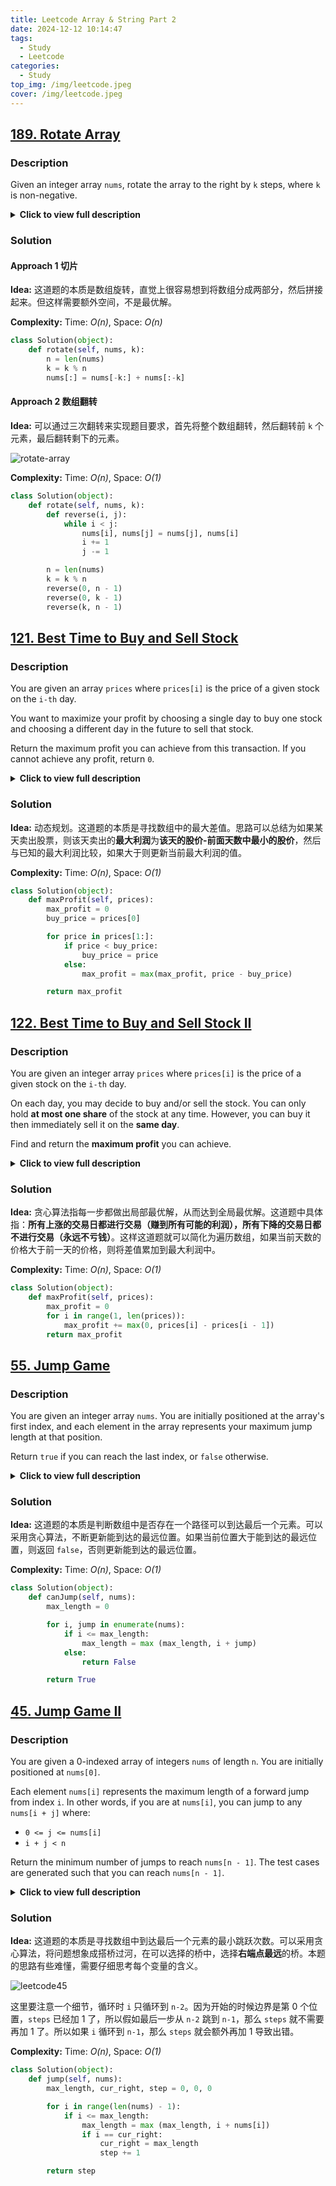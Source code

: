 ```yaml
---
title: Leetcode Array & String Part 2
date: 2024-12-12 10:14:47
tags:
  - Study
  - Leetcode
categories:
  - Study
top_img: /img/leetcode.jpeg
cover: /img/leetcode.jpeg
---
```


## [189. Rotate Array](https://leetcode.com/problems/rotate-array/)

### **Description**

Given an integer array `nums`, rotate the array to the right by `k` steps, where `k` is non-negative.

<details>
<summary><b>Click to view full description</b></summary>

---

**Example 1:**

- **Input**: `nums = [1, 2, 3, 4, 5, 6, 7], k = 3`
- **Output**: `[5, 6, 7, 1, 2, 3, 4]`

---

**Example 2:**

- **Input**: `nums = [-1, -100, 3, 99], k = 2`
- **Output**: `[3, 99, -1, -100]`

---

</details>

### **Solution**

#### **Approach 1** 切片

**Idea:** 这道题的本质是数组旋转，直觉上很容易想到将数组分成两部分，然后拼接起来。但这样需要额外空间，不是最优解。

**Complexity:** Time: _O(n)_, Space: _O(n)_

```python
class Solution(object):
    def rotate(self, nums, k):
        n = len(nums)
        k = k % n
        nums[:] = nums[-k:] + nums[:-k]
```

#### **Approach 2** 数组翻转

**Idea:** 可以通过三次翻转来实现题目要求，首先将整个数组翻转，然后翻转前 `k` 个元素，最后翻转剩下的元素。

![rotate-array](/img/leetcode189.jpg)

**Complexity:** Time: _O(n)_, Space: _O(1)_

```python
class Solution(object):
    def rotate(self, nums, k):
        def reverse(i, j):
            while i < j:
                nums[i], nums[j] = nums[j], nums[i]
                i += 1
                j -= 1

        n = len(nums)
        k = k % n
        reverse(0, n - 1)
        reverse(0, k - 1)
        reverse(k, n - 1)
```

## [121. Best Time to Buy and Sell Stock](https://leetcode.com/problems/best-time-to-buy-and-sell-stock/)

### **Description**

You are given an array `prices` where `prices[i]` is the price of a given stock on the `i-th` day.

You want to maximize your profit by choosing a single day to buy one stock and choosing a different day in the future to sell that stock.

Return the maximum profit you can achieve from this transaction. If you cannot achieve any profit, return `0`.

<details>
<summary><b>Click to view full description</b></summary>

---

**Example 1:**

- **Input**: `prices = [7, 1, 5, 3, 6, 4]`
- **Output**: `5`

---

**Example 2:**

- **Input**: `prices = [7, 6, 4, 3, 1]`
- **Output**: `0`

---

</details>

### **Solution**

**Idea:** 动态规划。这道题的本质是寻找数组中的最大差值。思路可以总结为如果某天卖出股票，则该天卖出的**最大利润**为**该天的股价-前面天数中最小的股价**，然后与已知的最大利润比较，如果大于则更新当前最大利润的值。

**Complexity:** Time: _O(n)_, Space: _O(1)_

```python
class Solution(object):
    def maxProfit(self, prices):
        max_profit = 0
        buy_price = prices[0]

        for price in prices[1:]:
            if price < buy_price:
                buy_price = price
            else:
                max_profit = max(max_profit, price - buy_price)

        return max_profit
```

## [122. Best Time to Buy and Sell Stock II](https://leetcode.com/problems/best-time-to-buy-and-sell-stock-ii/)

### **Description**

You are given an integer array `prices` where `prices[i]` is the price of a given stock on the `i-th` day.

On each day, you may decide to buy and/or sell the stock. You can only hold **at most one share** of the stock at any time. However, you can buy it then immediately sell it on the **same day**.

Find and return the **maximum profit** you can achieve.

<details>
<summary><b>Click to view full description</b></summary>

---

**Example 1:**

- **Input**: `prices = [7, 1, 5, 3, 6, 4]`
- **Output**: `7`

---

**Example 2:**

- **Input**: `prices = [1, 2, 3, 4, 5]`
- **Output**: `4`

---

**Example 3:**

- **Input**: `prices = [7, 6, 4, 3, 1]`
- **Output**: `0`

---

</details>

### **Solution**

**Idea:** 贪心算法指每一步都做出局部最优解，从而达到全局最优解。这道题中具体指：**所有上涨的交易日都进行交易（赚到所有可能的利润），所有下降的交易日都不进行交易（永远不亏钱）**。这样这道题就可以简化为遍历数组，如果当前天数的价格大于前一天的价格，则将差值累加到最大利润中。

**Complexity:** Time: _O(n)_, Space: _O(1)_

```python
class Solution(object):
    def maxProfit(self, prices):
        max_profit = 0
        for i in range(1, len(prices)):
            max_profit += max(0, prices[i] - prices[i - 1])
        return max_profit
```

## [55. Jump Game](https://leetcode.com/problems/jump-game/)

### **Description**

You are given an integer array `nums`. You are initially positioned at the array's first index, and each element in the array represents your maximum jump length at that position.

Return `true` if you can reach the last index, or `false` otherwise.

<details>
<summary><b>Click to view full description</b></summary>

---

**Example 1:**

- **Input**: `nums = [2, 3, 1, 1, 4]`
- **Output**: `true`

---

**Example 2:**

- **Input**: `nums = [3, 2, 1, 0, 4]`
- **Output**: `false`

---

</details>

### **Solution**

**Idea:** 这道题的本质是判断数组中是否存在一个路径可以到达最后一个元素。可以采用贪心算法，不断更新能到达的最远位置。如果当前位置大于能到达的最远位置，则返回 `false`，否则更新能到达的最远位置。

**Complexity:** Time: _O(n)_, Space: _O(1)_

```python
class Solution(object):
    def canJump(self, nums):
        max_length = 0

        for i, jump in enumerate(nums):
            if i <= max_length:
                max_length = max (max_length, i + jump)
            else:
                return False

        return True
```

## [45. Jump Game II](https://leetcode.com/problems/jump-game-ii/)

### **Description**

You are given a 0-indexed array of integers `nums` of length `n`. You are initially positioned at `nums[0]`.

Each element `nums[i]` represents the maximum length of a forward jump from index `i`. In other words, if you are at `nums[i]`, you can jump to any `nums[i + j]` where:

- `0 <= j <= nums[i]`
- `i + j < n`

Return the minimum number of jumps to reach `nums[n - 1]`. The test cases are generated such that you can reach `nums[n - 1]`.

<details>
<summary><b>Click to view full description</b></summary>

---

**Example 1:**

- **Input**: `nums = [2, 3, 1, 1, 4]`
- **Output**: `2`

---

**Example 2:**

- **Input**: `nums = [2, 3, 0, 1, 4]`
- **Output**: `2`

---

</details>

### **Solution**

**Idea:** 这道题的本质是寻找数组中到达最后一个元素的最小跳跃次数。可以采用贪心算法，将问题想象成搭桥过河，在可以选择的桥中，选择**右端点最远**的桥。本题的思路有些难懂，需要仔细思考每个变量的含义。

![leetcode45](/img/leetcode45.png)

这里要注意一个细节，循环时 `i` 只循环到 `n-2`。因为开始的时候边界是第 0 个位置，`steps` 已经加 1 了，所以假如最后一步从 `n-2` 跳到 `n-1`，那么 `steps` 就不需要再加 1 了。所以如果 `i` 循环到 `n-1`，那么 `steps` 就会额外再加 1 导致出错。

**Complexity:** Time: _O(n)_, Space: _O(1)_

```python
class Solution(object):
    def jump(self, nums):
        max_length, cur_right, step = 0, 0, 0

        for i in range(len(nums) - 1):
            if i <= max_length:
                max_length = max (max_length, i + nums[i])
                if i == cur_right:
                    cur_right = max_length
                    step += 1

        return step
```
